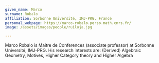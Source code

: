 ```yaml
---
given_name: Marco
surname: Robalo
affiliation: Sorbonne Université, IMJ-PRG, France
personal_webpage: https://marco-robalo.perso.math.cnrs.fr/
image: /assets/images/people/ruiloja.jpg

---
```

Marco Robalo is Maitre de Conferences (associate professor) at Sorbonne Université, IMJ-PRG.
His research interests are: (Derived) Algebraic Geometry, Motives, Higher Category theory and Higher Algebra
